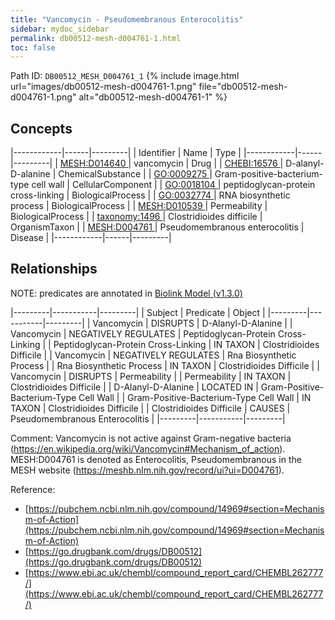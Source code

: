 ```yaml
---
title: "Vancomycin - Pseudomembranous Enterocolitis"
sidebar: mydoc_sidebar
permalink: db00512-mesh-d004761-1.html
toc: false 
---
```



Path ID: `DB00512_MESH_D004761_1`
{% include image.html url="images/db00512-mesh-d004761-1.png" file="db00512-mesh-d004761-1.png" alt="db00512-mesh-d004761-1" %}

## Concepts

|------------|------|---------|
| Identifier | Name | Type    |
|------------|------|---------|
| <a href="https://identifiers.org/MESH:D014640">MESH:D014640 </a> | vancomycin | Drug |
| <a href="https://identifiers.org/CHEBI:16576">CHEBI:16576 </a> | D-alanyl-D-alanine | ChemicalSubstance |
| <a href="https://identifiers.org/GO:0009275">GO:0009275 </a> | Gram-positive-bacterium-type cell wall | CellularComponent |
| <a href="https://identifiers.org/GO:0018104">GO:0018104 </a> | peptidoglycan-protein cross-linking | BiologicalProcess |
| <a href="https://identifiers.org/GO:0032774">GO:0032774 </a> | RNA biosynthetic process | BiologicalProcess |
| <a href="https://identifiers.org/MESH:D010539">MESH:D010539 </a> | Permeability | BiologicalProcess |
| <a href="https://identifiers.org/taxonomy:1496">taxonomy:1496 </a> | Clostridioides difficile | OrganismTaxon |
| <a href="https://identifiers.org/MESH:D004761">MESH:D004761 </a> | Pseudomembranous enterocolitis | Disease |
|------------|------|---------|

## Relationships


NOTE: predicates are annotated in <a href="https://github.com/biolink/biolink-model/releases/tag/v1.3.0">Biolink Model (v1.3.0)</a>

|---------|-----------|---------|
| Subject | Predicate | Object  |
|---------|-----------|---------|
| Vancomycin | DISRUPTS | D-Alanyl-D-Alanine |
| Vancomycin | NEGATIVELY REGULATES | Peptidoglycan-Protein Cross-Linking |
| Peptidoglycan-Protein Cross-Linking | IN TAXON | Clostridioides Difficile |
| Vancomycin | NEGATIVELY REGULATES | Rna Biosynthetic Process |
| Rna Biosynthetic Process | IN TAXON | Clostridioides Difficile |
| Vancomycin | DISRUPTS | Permeability |
| Permeability | IN TAXON | Clostridioides Difficile |
| D-Alanyl-D-Alanine | LOCATED IN | Gram-Positive-Bacterium-Type Cell Wall |
| Gram-Positive-Bacterium-Type Cell Wall | IN TAXON | Clostridioides Difficile |
| Clostridioides Difficile | CAUSES | Pseudomembranous Enterocolitis |
|---------|-----------|---------|

Comment: Vancomycin is not active against Gram-negative bacteria (https://en.wikipedia.org/wiki/Vancomycin#Mechanism_of_action). MESH:D004761 is denoted as Enterocolitis, Pseudomembranous in the MESH website (https://meshb.nlm.nih.gov/record/ui?ui=D004761).

Reference: 
  - [https://pubchem.ncbi.nlm.nih.gov/compound/14969#section=Mechanism-of-Action](https://pubchem.ncbi.nlm.nih.gov/compound/14969#section=Mechanism-of-Action)
  - [https://go.drugbank.com/drugs/DB00512](https://go.drugbank.com/drugs/DB00512)
  - [https://www.ebi.ac.uk/chembl/compound_report_card/CHEMBL262777/](https://www.ebi.ac.uk/chembl/compound_report_card/CHEMBL262777/)
